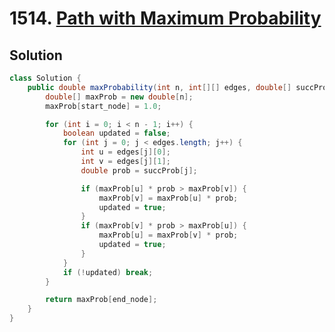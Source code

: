 # 1514. [Path with Maximum Probability](https://leetcode.com/problems/path-with-maximum-probability/description/?envType=daily-question&envId=2024-08-27)

## Solution

```java
class Solution {
    public double maxProbability(int n, int[][] edges, double[] succProb, int start_node, int end_node) {
        double[] maxProb = new double[n];
        maxProb[start_node] = 1.0;

        for (int i = 0; i < n - 1; i++) {
            boolean updated = false;
            for (int j = 0; j < edges.length; j++) {
                int u = edges[j][0];
                int v = edges[j][1];
                double prob = succProb[j];

                if (maxProb[u] * prob > maxProb[v]) {
                    maxProb[v] = maxProb[u] * prob;
                    updated = true;
                }
                if (maxProb[v] * prob > maxProb[u]) {
                    maxProb[u] = maxProb[v] * prob;
                    updated = true;
                }
            }
            if (!updated) break;
        }

        return maxProb[end_node];
    }
}
```
